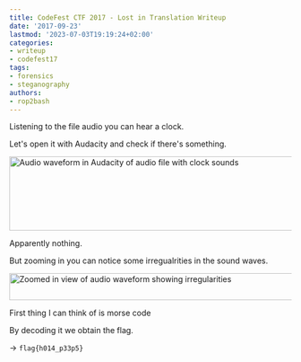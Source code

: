```yaml
---
title: CodeFest CTF 2017 - Lost in Translation Writeup
date: '2017-09-23'
lastmod: '2023-07-03T19:19:24+02:00'
categories:
- writeup
- codefest17
tags:
- forensics
- steganography
authors:
- rop2bash
---
```


Listening to the file audio you can hear a clock.

Let's open it with Audacity and check if there's something.

<img class="img-responsive" src="/codefest17/kappa.png" alt="Audio waveform in Audacity of audio file with clock sounds" width="603" height="132">

Apparently nothing.

But zooming in you can notice some irregualrities in the sound waves.

<img class="img-responsive" src="/codefest17/kappa2.png" alt="Zoomed in view of audio waveform showing irregularities" width="603" height="48">

First thing I can think of is morse code

By decoding it we obtain the flag.

-> `flag{h014_p33p5}`
